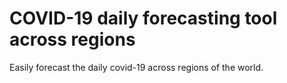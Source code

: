 # COVID-19 daily forecasting tool across regions

Easily forecast the daily covid-19 across regions of the world.
